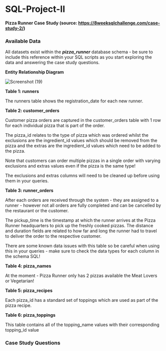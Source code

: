 # SQL-Project-II
__Pizza Runner Case Study (source: https://8weeksqlchallenge.com/case-study-2/)__
### Available Data
All datasets exist within the ___pizza_runner___ database schema - be sure to include this reference within your SQL scripts as you start exploring the data and answering the case study questions.

  __Entity Relationship Diagram__
  
  ![Screenshot (19)](https://github.com/chandan725/SQL-Project-II/assets/108787425/0ac14223-895a-483d-8c61-7fdee843b949)

  __Table 1: runners__
  
  The runners table shows the registration_date for each new runner.
  
  __Table 2: customer_orders__

Customer pizza orders are captured in the customer_orders table with 1 row for each individual pizza that is part of the order.

The pizza_id relates to the type of pizza which was ordered whilst the exclusions are the ingredient_id values which should be removed from the pizza and the extras are the ingredient_id values which need to be added to the pizza.

Note that customers can order multiple pizzas in a single order with varying exclusions and extras values even if the pizza is the same type!

The exclusions and extras columns will need to be cleaned up before using them in your queries.

__Table 3: runner_orders__

After each orders are received through the system - they are assigned to a runner - however not all orders are fully completed and can be cancelled by the restaurant or the customer.

The pickup_time is the timestamp at which the runner arrives at the Pizza Runner headquarters to pick up the freshly cooked pizzas. The distance and duration fields are related to how far and long the runner had to travel to deliver the order to the respective customer.

There are some known data issues with this table so be careful when using this in your queries - make sure to check the data types for each column in the schema SQL!

__Table 4: pizza_names__

At the moment - Pizza Runner only has 2 pizzas available the Meat Lovers or Vegetarian!

__Table 5: pizza_recipes__

Each pizza_id has a standard set of toppings which are used as part of the pizza recipe.

__Table 6: pizza_toppings__

This table contains all of the topping_name values with their corresponding topping_id value

### Case Study Questions






